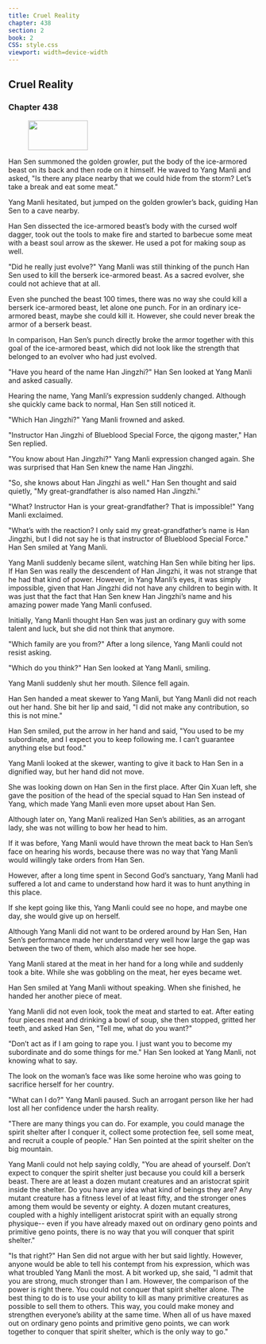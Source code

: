 ```yaml
---
title: Cruel Reality
chapter: 438
section: 2
book: 2
CSS: style.css
viewport: width=device-width
---
```


## Cruel Reality

### Chapter 438

<figure>
	<img src="../Images/gem.gif" alt="" id="gem" width="120" height="60" />
</figure>

Han Sen summoned the golden growler, put the body of the ice-armored beast on its back and then rode on it himself. He waved to Yang Manli and asked, "Is there any place nearby that we could hide from the storm? Let’s take a break and eat some meat."

Yang Manli hesitated, but jumped on the golden growler’s back, guiding Han Sen to a cave nearby.

Han Sen dissected the ice-armored beast’s body with the cursed wolf dagger, took out the tools to make fire and started to barbecue some meat with a beast soul arrow as the skewer. He used a pot for making soup as well.

"Did he really just evolve?" Yang Manli was still thinking of the punch Han Sen used to kill the berserk ice-armored beast. As a sacred evolver, she could not achieve that at all.

Even she punched the beast 100 times, there was no way she could kill a berserk ice-armored beast, let alone one punch. For in an ordinary ice-armored beast, maybe she could kill it. However, she could never break the armor of a berserk beast.

In comparison, Han Sen’s punch directly broke the armor together with this goal of the ice-armored beast, which did not look like the strength that belonged to an evolver who had just evolved.

"Have you heard of the name Han Jingzhi?" Han Sen looked at Yang Manli and asked casually.

Hearing the name, Yang Manli’s expression suddenly changed. Although she quickly came back to normal, Han Sen still noticed it.

"Which Han Jingzhi?" Yang Manli frowned and asked.

"Instructor Han Jingzhi of Blueblood Special Force, the qigong master," Han Sen replied.

"You know about Han Jingzhi?" Yang Manli expression changed again. She was surprised that Han Sen knew the name Han Jingzhi.

"So, she knows about Han Jingzhi as well." Han Sen thought and said quietly, "My great-grandfather is also named Han Jingzhi."

"What? Instructor Han is your great-grandfather? That is impossible!" Yang Manli exclaimed.

"What’s with the reaction? I only said my great-grandfather’s name is Han Jingzhi, but I did not say he is that instructor of Blueblood Special Force." Han Sen smiled at Yang Manli.

Yang Manli suddenly became silent, watching Han Sen while biting her lips. If Han Sen was really the descendent of Han Jingzhi, it was not strange that he had that kind of power. However, in Yang Manli’s eyes, it was simply impossible, given that Han Jingzhi did not have any children to begin with. It was just that the fact that Han Sen knew Han Jingzhi’s name and his amazing power made Yang Manli confused.

Initially, Yang Manli thought Han Sen was just an ordinary guy with some talent and luck, but she did not think that anymore.

"Which family are you from?" After a long silence, Yang Manli could not resist asking.

"Which do you think?" Han Sen looked at Yang Manli, smiling.

Yang Manli suddenly shut her mouth. Silence fell again.

Han Sen handed a meat skewer to Yang Manli, but Yang Manli did not reach out her hand. She bit her lip and said, "I did not make any contribution, so this is not mine."

Han Sen smiled, put the arrow in her hand and said, "You used to be my subordinate, and I expect you to keep following me. I can’t guarantee anything else but food."

Yang Manli looked at the skewer, wanting to give it back to Han Sen in a dignified way, but her hand did not move.

She was looking down on Han Sen in the first place. After Qin Xuan left, she gave the position of the head of the special squad to Han Sen instead of Yang, which made Yang Manli even more upset about Han Sen.

Although later on, Yang Manli realized Han Sen’s abilities, as an arrogant lady, she was not willing to bow her head to him.

If it was before, Yang Manli would have thrown the meat back to Han Sen’s face on hearing his words, because there was no way that Yang Manli would willingly take orders from Han Sen.

However, after a long time spent in Second God’s sanctuary, Yang Manli had suffered a lot and came to understand how hard it was to hunt anything in this place.

If she kept going like this, Yang Manli could see no hope, and maybe one day, she would give up on herself.

Although Yang Manli did not want to be ordered around by Han Sen, Han Sen’s performance made her understand very well how large the gap was between the two of them, which also made her see hope.

Yang Manli stared at the meat in her hand for a long while and suddenly took a bite. While she was gobbling on the meat, her eyes became wet.

Han Sen smiled at Yang Manli without speaking. When she finished, he handed her another piece of meat.

Yang Manli did not even look, took the meat and started to eat. After eating four pieces meat and drinking a bowl of soup, she then stopped, gritted her teeth, and asked Han Sen, "Tell me, what do you want?"

"Don’t act as if I am going to rape you. I just want you to become my subordinate and do some things for me." Han Sen looked at Yang Manli, not knowing what to say.

The look on the woman’s face was like some heroine who was going to sacrifice herself for her country.

"What can I do?" Yang Manli paused. Such an arrogant person like her had lost all her confidence under the harsh reality.

"There are many things you can do. For example, you could manage the spirit shelter after I conquer it, collect some protection fee, sell some meat, and recruit a couple of people." Han Sen pointed at the spirit shelter on the big mountain.

Yang Manli could not help saying coldly, "You are ahead of yourself. Don’t expect to conquer the spirit shelter just because you could kill a berserk beast. There are at least a dozen mutant creatures and an aristocrat spirit inside the shelter. Do you have any idea what kind of beings they are? Any mutant creature has a fitness level of at least fifty, and the stronger ones among them would be seventy or eighty. A dozen mutant creatures, coupled with a highly intelligent aristocrat spirit with an equally strong physique-- even if you have already maxed out on ordinary geno points and primitive geno points, there is no way that you will conquer that spirit shelter."

"Is that right?" Han Sen did not argue with her but said lightly. However, anyone would be able to tell his contempt from his expression, which was what troubled Yang Manli the most. A bit worked up, she said, "I admit that you are strong, much stronger than I am. However, the comparison of the power is right there. You could not conquer that spirit shelter alone. The best thing to do is to use your ability to kill as many primitive creatures as possible to sell them to others. This way, you could make money and strengthen everyone’s ability at the same time. When all of us have maxed out on ordinary geno points and primitive geno points, we can work together to conquer that spirit shelter, which is the only way to go."